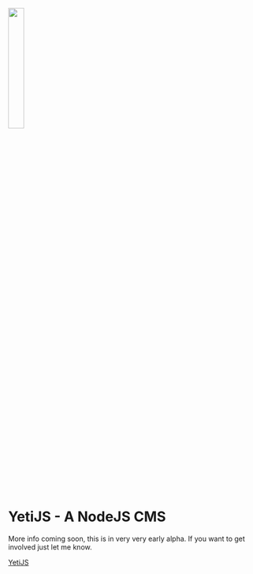 <a href="http://yetijs.com"><img src="http://yetijs.com/images/yeti.svg" width="25%" height="25%"></a>
# YetiJS - A NodeJS CMS

More info coming soon, this is in very very early alpha. If you want to get involved just let me know.

[YetiJS](http://yetijs.com)
